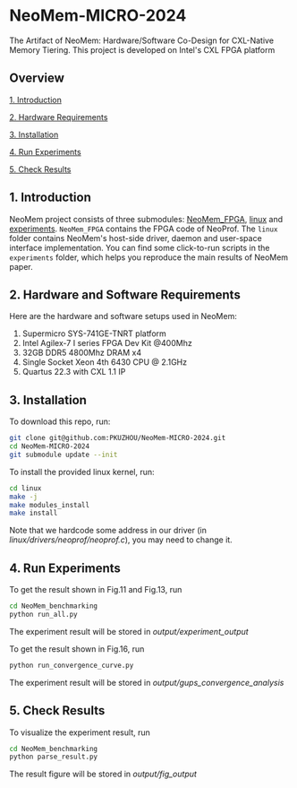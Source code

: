 # NeoMem-MICRO-2024

The Artifact of  NeoMem: Hardware/Software Co-Design for CXL-Native Memory Tiering. This project is developed on Intel's CXL FPGA platform

## Overview

[1. Introduction](#1-introduction)

[2. Hardware Requirements](#2-hardware-and-software-requirements)

[3. Installation](#3-installation)

[4. Run Experiments](#4-run-experiments)

[5. Check Results](#5-check-results)

## 1. Introduction

NeoMem project consists of three submodules: [NeoMem_FPGA](), [linux]() and [experiments](). `NeoMem_FPGA` contains the FPGA code of NeoProf. The `linux` folder contains NeoMem's host-side driver, daemon and user-space interface implementation. You can find some  click-to-run scripts in the `experiments` folder, which helps you reproduce the main results of NeoMem paper.

## 2. Hardware and Software Requirements
<a name="2-system_setup"></a>

Here are the hardware and software setups used in NeoMem:

1. Supermicro SYS-741GE-TNRT platform
2. Intel Agilex-7 I series FPGA Dev Kit @400Mhz
3. 32GB DDR5 4800Mhz DRAM x4
4. Single Socket Xeon 4th 6430 CPU @ 2.1GHz
5. Quartus 22.3 with CXL 1.1 IP

## 3. Installation

To download this repo, run:
```sh
git clone git@github.com:PKUZHOU/NeoMem-MICRO-2024.git
cd NeoMem-MICRO-2024
git submodule update --init
```

To install the provided linux kernel, run:
```sh
cd linux
make -j
make modules_install
make install
```

Note that we hardcode some address in our driver (in _linux/drivers/neoprof/neoprof.c_), you may need to change it. 


## 4. Run Experiments

To get the result shown in Fig.11 and Fig.13, run

```sh
cd NeoMem_benchmarking
python run_all.py
```

The experiment result will be stored in *output/experiment_output*

To get the result shown in Fig.16, run

```sh
python run_convergence_curve.py
```

The experiment result will be stored in *output/gups_convergence_analysis*

## 5. Check Results

To visualize the experiment result, run

```sh
cd NeoMem_benchmarking
python parse_result.py
```

The result figure will be stored in *output/fig_output*
